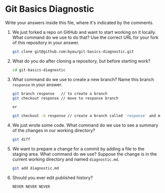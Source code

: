 # Git Basics Diagnostic

Write your answers inside this file, where it's indicated by the comments.

1.  We just forked a repo on GitHub and want to start working on it locally.
    What command do we use to do that? Use the correct URL for your fork of this
    repository in your answer.

    ```sh
    git clone git@github.com:byau/git-basics-diagnostic.git
    ```

2.  What do you do after cloning a repository, but before starting work?

    ```sh
    cd git-basics-diagnostic
    ```

3.  What command do we use to create a new branch? Name this branch `response`
    in your answer.

    ```sh
    git branch response   // to create a branch
    git checkout response // move to response branch

    or

    git checkout -b response // create a branch called 'response' and move into it
    ```

4.  We just wrote some code. What command do we use to see a summary of the
    changes in our working directory?

    ```sh
    git diff
    ```

5.  We want to prepare a change for a commit by adding a file to the staging
    area. What command do we use? Suppose the change is in the current working
    directory and named `diagnostic.md`.

    ```sh
    git add diagnostic.md
    ```

6.  Should you ever edit published history?

    ```sh
    NEVER NEVER NEVER
    ```
